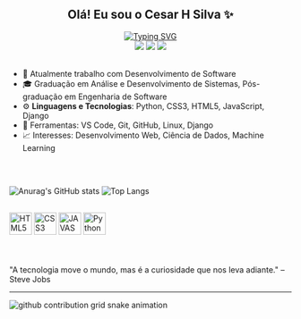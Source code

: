 <h2 align="center"><strong>Olá! Eu sou o Cesar H Silva ✨</strong></h2>

<div align="center">
  <a href="https://git.io/typing-svg">
    <img src="https://readme-typing-svg.demolab.com?font=Fira+Code&weight=500&size=22&pause=1000&color=FF00F6&center=true&vCenter=true&random=false&width=524&lines=%E2%8A%B9+Smelly+Cat+(para os íntimos)+%CB%99%E1%B5%95%CB%99+%E2%8A%B9+" alt="Typing SVG">
  </a>
</div>

<div align="center">
  <a href="https://www.instagram.com/cesar.h.dasilva/" target="_blank"><img src="https://img.shields.io/badge/Instagram-E4405F?style=for-the-badge&logo=instagram&logoColor=white" target="_blank"></a>
  <a href="" target="_blank"><img src="https://img.shields.io/badge/LinkedIn-0077B5?style=for-the-badge&logo=linkedin&logoColor=white" target="_blank"></a>
  <a href="" target="_blank"><img src="https://img.shields.io/badge/Gmail-D14836?style=for-the-badge&logo=gmail&logoColor=white" target="_blank"></a>
</div>
<br>

- 💼 Atualmente trabalho com Desenvolvimento de Software
- 🎓 Graduação em Análise e Desenvolvimento de Sistemas, Pós-graduação em Engenharia de Software
- ⚙️ **Linguagens e Tecnologias**: Python, CSS3, HTML5, JavaScript, Django
- 🔧 Ferramentas: VS Code, Git, GitHub, Linux, Django
- 📈 Interesses: Desenvolvimento Web, Ciência de Dados, Machine Learning
  
##  
<br>

![Anurag's GitHub stats](https://github-readme-stats.vercel.app/api?username=devcesarhsilva&show_icons=true&theme=tokyonight&locale=pt-br)
![Top Langs](https://github-readme-stats.vercel.app/api/top-langs/?username=devcesarhsilva&layout=compact)

## 

<div>
  <img src="https://cdn.jsdelivr.net/gh/devicons/devicon@latest/icons/html5/html5-original-wordmark.svg" alt="HTML5" width="40" height="40"/>
  <img src="https://cdn.jsdelivr.net/gh/devicons/devicon@latest/icons/css3/css3-original-wordmark.svg" alt="CSS3" width="40" height="40"/>
  <img src="https://cdn.jsdelivr.net/gh/devicons/devicon@latest/icons/javascript/javascript-original.svg" alt="JAVASCRIPT" width="40" height="40"/>
  <img src="https://cdn.jsdelivr.net/gh/devicons/devicon@latest/icons/python/python-original.svg" alt="Python" width="40" height="40"/>
 
 
</div>
<br><br><br>
 "A tecnologia move o mundo, mas é a curiosidade que nos leva adiante." – Steve Jobs 

 <hr>

<picture align="center">
  <source media="(prefers-color-scheme: dark)" srcset="https://raw.githubusercontent.com/seu-usuario/seu-usuario/output/github-contribution-grid-snake-dark.svg">
  <source media="(prefers-color-scheme: light)" srcset="https://raw.githubusercontent.com/seu-usuario/seu-usuario/output/github-contribution-grid-snake-dark.svg">
  <img align="center" alt="github contribution grid snake animation" src="https://raw.githubusercontent.com/seu-usuario/seu-usuario/output/github-contribution-grid-snake.svg">
</picture>
